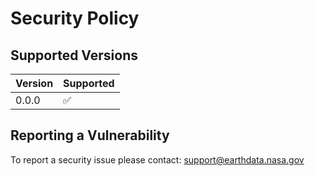 # Security Policy

## Supported Versions

| Version | Supported          |
| ------- | ------------------ |
| 0.0.0   | :white_check_mark: |

## Reporting a Vulnerability

To report a security issue please contact:
[support@earthdata.nasa.gov](support@earthdata.nasa.gov?subject=Security)